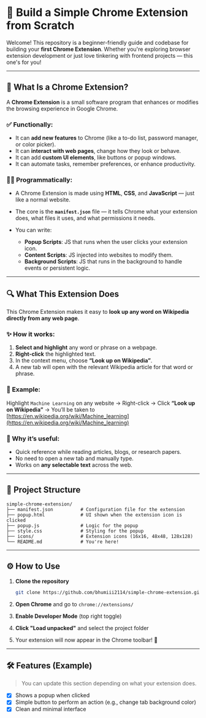 # 🚀 Build a Simple Chrome Extension from Scratch

Welcome! This repository is a beginner-friendly guide and codebase for building your **first Chrome Extension**. Whether you're exploring browser extension development or just love tinkering with frontend projects — this one's for you!

---

## 🧠 What Is a Chrome Extension?

A **Chrome Extension** is a small software program that enhances or modifies the browsing experience in Google Chrome.

### ✅ Functionally:

- It can **add new features** to Chrome (like a to-do list, password manager, or color picker).
- It can **interact with web pages**, change how they look or behave.
- It can add **custom UI elements**, like buttons or popup windows.
- It can automate tasks, remember preferences, or enhance productivity.

### 🧑‍💻 Programmatically:

- A Chrome Extension is made using **HTML**, **CSS**, and **JavaScript** — just like a normal website.
- The core is the **`manifest.json`** file — it tells Chrome what your extension does, what files it uses, and what permissions it needs.
- You can write:

  - **Popup Scripts**: JS that runs when the user clicks your extension icon.
  - **Content Scripts**: JS injected into websites to modify them.
  - **Background Scripts**: JS that runs in the background to handle events or persistent logic.

---

## 🔍 What This Extension Does

This Chrome Extension makes it easy to **look up any word on Wikipedia directly from any web page**.

### ✨ How it works:

1. **Select and highlight** any word or phrase on a webpage.
2. **Right-click** the highlighted text.
3. In the context menu, choose **“Look up on Wikipedia”**.
4. A new tab will open with the relevant Wikipedia article for that word or phrase.

### 📌 Example:

Highlight `Machine Learning` on any website → Right-click → Click **“Look up on Wikipedia”** → You’ll be taken to [https://en.wikipedia.org/wiki/Machine_learning](https://en.wikipedia.org/wiki/Machine_learning)

### 🧠 Why it’s useful:

- Quick reference while reading articles, blogs, or research papers.
- No need to open a new tab and manually type.
- Works on **any selectable text** across the web.

---

## 📁 Project Structure

```
simple-chrome-extension/
├── manifest.json          # Configuration file for the extension
├── popup.html             # UI shown when the extension icon is clicked
├── popup.js               # Logic for the popup
├── style.css              # Styling for the popup
├── icons/                 # Extension icons (16x16, 48x48, 128x128)
└── README.md              # You're here!
```

---

## ⚙️ How to Use

1. **Clone the repository**

   ```bash
   git clone https://github.com/bhumiii2114/simple-chrome-extension.git
   ```

2. **Open Chrome** and go to `chrome://extensions/`

3. **Enable Developer Mode** (top right toggle)

4. **Click "Load unpacked"** and select the project folder

5. Your extension will now appear in the Chrome toolbar! 🎉

---

## 🛠 Features (Example)

> You can update this section depending on what your extension does.

- [x] Shows a popup when clicked
- [x] Simple button to perform an action (e.g., change tab background color)
- [x] Clean and minimal interface
